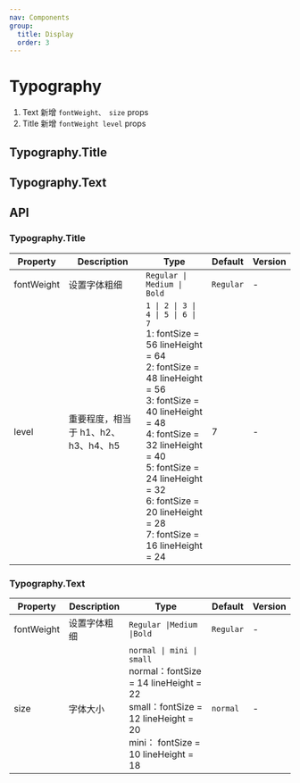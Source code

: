 ```yaml
---
nav: Components
group:
  title: Display
  order: 3
---
```


# Typography

1. Text 新增 `fontWeight、 size` props
2. Title 新增 `fontWeight level` props

## Typography.Title

<code src="./demos/title.tsx"></code>

## Typography.Text

<code src="./demos/text.tsx"></code>

## API

### Typography.Title

| Property | Description | Type | Default | Version |
| --- | --- | --- | --- | --- |
| fontWeight | 设置字体粗细 | `Regular \| Medium \| Bold` | `Regular` | - |
| level | 重要程度，相当于 h1、h2、h3、h4、h5 | `1 \| 2 \| 3 \| 4 \| 5 \| 6 \| 7` <br/> 1: fontSize = 56 lineHeight = 64 <br/> 2: fontSize = 48 lineHeight = 56 <br/>3: fontSize = 40 lineHeight = 48<br/> 4: fontSize = 32 lineHeight = 40 <br/>5: fontSize = 24 lineHeight = 32 <br/>6: fontSize = 20 lineHeight = 28<br/> 7: fontSize = 16 lineHeight = 24 | 7 | - |

### Typography.Text

| Property | Description | Type | Default | Version |
| --- | --- | --- | --- | --- |
| fontWeight | 设置字体粗细 | `Regular \|Medium \|Bold` | `Regular` | - |
| size | 字体大小 | `normal \| mini \| small`<br/>normal：fontSize = 14 lineHeight = 22 <br/>small：fontSize = 12 lineHeight = 20 <br/>mini： fontSize = 10 lineHeight = 18 | `normal` | - |
